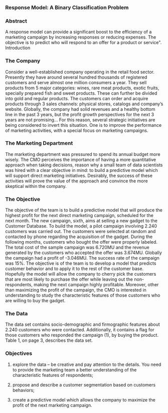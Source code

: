 ### Response  Model:  A  Binary  Classification Problem 

### Abstract   
A  response  model  can  provide  a  significant  boost  to  the  efficiency  of  a  marketing 
campaign  by  increasing  responses  or  reducing  expenses.  The  objective  is  to  predict 
who will respond to an offer for a product or service". 
Introduction 

### The Company      
Consider a well-established company operating in the retail food sector. Presently 
they  have  around  several  hundred  thousands  of  registered  customers  and  serve 
almost one million consumers a year. They sell products from 5 major categories: 
wines, rare meat products, exotic fruits, specially prepared fish and sweet products. 
These can further be  divided  into gold  and regular products. The customers  can 
order and acquire products through 3 sales channels: physical stores, catalogs and 
company’s website. Globally, the company had solid revenues and a healthy bottom 
line in the past 3 years, but the profit growth perspectives for the next 3 years are 
not promising... For this reason, several strategic initiatives are being considered to 
invert this situation. One is to improve the performance of marketing activities, with 
a special focus on marketing campaigns. 

### The Marketing Department      
The marketing department was pressured to spend its annual budget more wisely. 
The CMO perceives the importance of having a more quantitative approach when 
taking decisions, reason why a small team of data scientists was hired with a clear 
objective in mind: to build a predictive model which will support direct marketing 
initiatives.  Desirably,  the  success  of  these  activities  will  prove  the  value  of  the 
approach and convince the more skeptical within the company. 


### The Objective    
The objective of the team is to build a predictive model that will produce the highest 
profit for the next direct marketing campaign, scheduled for the next month. The 
new campaign, sixth, aims at selling a new gadget to the Customer Database. To build 
the  model,  a  pilot  campaign  involving  2.240  customers  was  carried  out.  The 
customers  were  selected  at  random  and  contacted  by  phone  regarding  the 
acquisition of the gadget. During the following months, customers who bought the 
offer were properly labeled. The total cost of  the sample campaign was 6.720MU 
and the revenue generated by the customers who accepted the offer was 3.674MU. 
Globally the campaign had a profit of -3.046MU. The success rate of the campaign 
was 15%. The objective is of the team is to develop a model that predicts customer 
behavior and to apply it to the rest of the customer base. Hopefully the model will 
allow the company to cherry pick the customers that are most likely to purchase the 
offer  while  leaving  out  the  non-respondents,  making  the  next  campaign  highly profitable.
Moreover, other than maximizing the profit of the campaign, the CMO is 
interested in understanding to study the characteristic features of those customers 
who are willing to buy the gadget. 

### The Data    
The  data  set  contains  socio-demographic  and  firmographic  features  about  2.240 
customers who were contacted. Additionally, it contains a flag for those customers 
who  responded  the  campaign  (1),  by  buying  the  product.  Table  1,  on  page  3, 
describes the data set. 


### Objectives     
1. explore the data – be creative and pay attention to the details. You need to provide 
the  marketing  team  a  better  understanding  of  the  characteristic  features  of 
respondents; 

2. propose and describe a customer segmentation based on customers behaviors; 

3. create a predictive model which allows the company to maximize the profit of the 
next marketing campaign.

